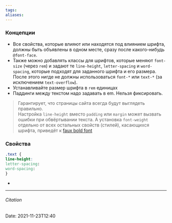 ```yaml
---
tags: 
aliases: 
---
```

### Концепции
- Все свойства, которые влияют или находятся под влиянием шрифта, должны быть объявлены в одном месте, сразу после какого-нибудь `@font-face`.
- Также можно добавлять классы для шрифтов, которые меняют `font-size` (через `rem`) и задают те `line-height`, `letter-spacing` и `word-spacing`, которые подходят для заданного шрифта и его размера. После этого нигде не должны использоваться `font-*` или `text-*` (за исключением `text-overflow`).
- Устанавливайте размер шрифта в `rem` единицах
- Паддинги между текстом надо задавать в em. Нельзя фиксировать.

> Гарантирует, что страницы сайта всегда будут выглядеть правильно. <br>
> Настройка `line-height` вместо `padding` или `margin` может вызвать ошибки при обвёртывании текста. А установка `font-weight` отдельно от всех остальных свойств (стилей), касающихся шрифта, приведёт к [faux bold font](https://alistapart.com/article/say-no-to-faux-bold/)

### Свойства
```css
.text {
line-height:
letter-spacing:
word-spacing:
}

```
- 


---
###### Citation

Date: 2021-11-23T12:40
